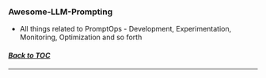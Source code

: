 ### Awesome-LLM-Prompting
* All things related to PromptOps - Development, Experimentation, Monitoring, Optimization and so forth
#### _[Back to TOC](https://github.com/xsankar/Awesome-Awesome-LLM)_
***
